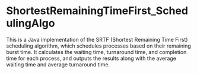 # ShortestRemainingTimeFirst_SchedulingAlgo
This is a Java implementation of the SRTF (Shortest Remaining Time First) scheduling algorithm, which schedules processes based on their remaining burst time. It calculates the waiting time, turnaround time, and completion time for each process, and outputs the results along with the average waiting time and average turnaround time. 
